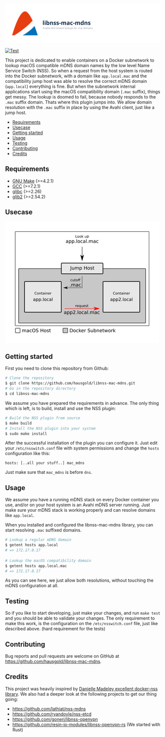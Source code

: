 ![libnss-mac-mdns](doc/assets/project.svg)

[![Test](https://github.com/hausgold/libnss-mac-mdns/actions/workflows/test.yml/badge.svg)](https://github.com/hausgold/libnss-mac-mdns/actions/workflows/test.yml)

This project is dedicated to enable containers on a Docker subnetwork to lookup
macOS compatible mDNS domain names by the low level Name Service Switch (NSS).
So when a request from the host system is routed into the Docker subnetwork,
with a domain like `app.local.mac` and the compatibility jump host was able to
resolve the correct mDNS domain (`app.local`) everything is fine. But when the
subnetwork internal applications start using the macOS compatibility domain
(`.mac` suffix), things get messy. The lookup is doomed to fail, because nobody
responds to the `.mac` suffix domain. Thats where this plugin jumps into. We
allow domain resolution with the `.mac` suffix in place by using the Avahi
client, just like a jump host.

- [Requirements](#requirements)
- [Usecase](#usecase)
- [Getting started](#getting-started)
- [Usage](#usage)
- [Testing](#testing)
- [Contributing](#contributing)
- [Credits](#credits)

## Requirements

* [GNU Make](https://www.gnu.org/software/make/) (>=4.2.1)
* [GCC](http://gcc.gnu.org/) (>=7.2.1)
* [glibc](http://www.gnu.org/software/libc) (>=2.26)
* [glib2](https://wiki.gnome.org/Projects/GLib) (>=2.54.2)

## Usecase

![libnss-mac-mdns](doc/assets/usecase.png)

## Getting started

First you need to clone this repository from Github:

```bash
# Clone the repository
$ git clone https://github.com/hausgold/libnss-mac-mdns.git
# Go in the repository directory
$ cd libnss-mac-mdns
```

We assume you have prepared the requirements in advance. The only thing
which is left, is to build, install and use the NSS plugin:

```bash
# Build the NSS plugin from source
$ make build
# Install the NSS plugin into your system
$ sudo make install
```

After the successful installation of the plugin you can configure it. Just edit
your `/etc/nsswitch.conf` file with system permissions and change the `hosts`
configuration like this:

```
hosts: [..all your stuff..] mac_mdns
```

Just make sure that `mac_mdns` is before `dns`.

## Usage

We assume you have a running mDNS stack on every Docker container you use,
and/or on your host system is an Avahi mDNS server running.  Just make sure
your mDNS stack is working properly and can resolve domains like `app.local`.

When you installed and configured the libnss-mac-mdns library, you can start
resolving `.mac` suffixed domains.

```bash
# Lookup a regular mDNS domain
$ getent hosts app.local
# => 172.17.0.17

# Lookup the macOS compatibility domain
$ getent hosts app.local.mac
# => 172.17.0.17
```

As you can see here, we just allow both resolutions, without touching the mDNS
configuration at all.

## Testing

So if you like to start developing, just make your changes, and run `make test`
and you should be able to validate your changes.  The only requirement to make
this work, is the configuration on the `/etc/nsswitch.conf` file, just like
described above. (hard requirement for the tests)

## Contributing

Bug reports and pull requests are welcome on GitHub at
https://github.com/hausgold/libnss-mac-mdns.

## Credits

This project was heavily inspired by [Danielle Madeley excellent docker-nss
library](https://github.com/danni/docker-nss).  We also had a deeper look at
the following projects to get our thing going:

* https://github.com/lathiat/nss-mdns
* https://github.com/ryandoyle/nss-etcd
* https://github.com/goneri/libnss-openvpn
* https://github.com/resin-io-modules/libnss-openvpn-rs (We started with Rust)
